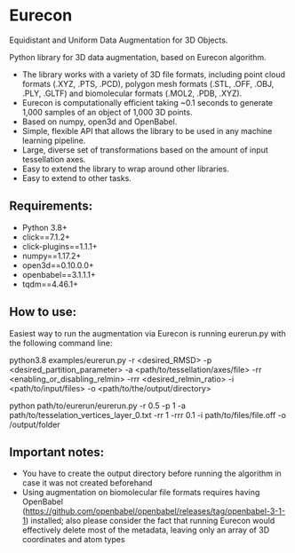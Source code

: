 # Eurecon

Equidistant and Uniform Data Augmentation for 3D Objects.

Python library for 3D data augmentation, based on Eurecon algorithm. 

- The library works with a variety of 3D file formats, including point cloud formats (.XYZ, .PTS, .PCD), polygon mesh formats (.STL, .OFF, .OBJ, .PLY, .GLTF) and biomolecular formats (.MOL2, .PDB, .XYZ).
- Eurecon is computationally efficient taking ~0.1 seconds to generate 1,000 samples  of an object of 1,000 3D points. 
- Based on numpy, open3d and OpenBabel.
- Simple, flexible API that allows the library to be used in any machine learning pipeline.
- Large, diverse set of transformations based on the amount of input tessellation axes.
- Easy to extend the library to wrap around other libraries.
- Easy to extend to other tasks.



## Requirements:
- Python 3.8+
- click==7.1.2+
- click-plugins==1.1.1+
- numpy==1.17.2+
- open3d==0.10.0.0+
- openbabel==3.1.1.1+
- tqdm==4.46.1+


## How to use:

Easiest way to run the augmentation via Eurecon is running eurerun.py with the following command line:

python3.8 examples/eurerun.py -r <desired_RMSD> -p <desired_partition_parameter> -a <path/to/tessellation/axes/file> -rr <enabling_or_disabling_relmin> -rrr <desired_relmin_ratio> -i <path/to/input/files> -o <path/to/the/output/directory>

python path/to/eurerun/eurerun.py -r 0.5 -p 1 -a path/to/tesselation_vertices_layer_0.txt -rr 1 -rrr 0.1 -i path/to/files/file.off -o /output/folder

## Important notes:

- You have to create the output directory before running the algorithm in case it was not created beforehand
- Using augmentation on biomolecular file formats requires having OpenBabel (https://github.com/openbabel/openbabel/releases/tag/openbabel-3-1-1) installed; also please consider the fact that running Eurecon would effectively delete most of the metadata, leaving only an array of 3D coordinates and atom types

